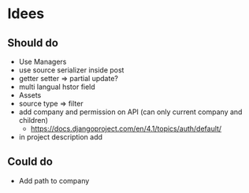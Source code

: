 # Idees

## Should do

- Use Managers
- use source serializer inside post
- getter setter => partial update?
- multi langual hstor field
- Assets
- source type => filter
- add company and permission on API (can only current company and children)
  - https://docs.djangoproject.com/en/4.1/topics/auth/default/
- in project description add


## Could do 

- Add path to company
